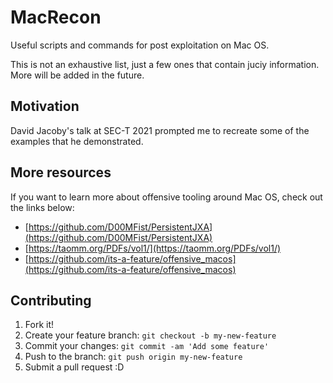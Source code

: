# MacRecon
Useful scripts and commands for post exploitation on Mac OS.

This is not an exhaustive list, just a few ones that contain juciy information. More will be added in the future.

## Motivation

David Jacoby's talk at SEC-T 2021 prompted me to recreate some of the examples that he demonstrated.

## More resources

If you want to learn more about offensive tooling around Mac OS, check out the links below:

- [https://github.com/D00MFist/PersistentJXA](https://github.com/D00MFist/PersistentJXA)
- [https://taomm.org/PDFs/vol1/](https://taomm.org/PDFs/vol1/)
- [https://github.com/its-a-feature/offensive_macos](https://github.com/its-a-feature/offensive_macos)

## Contributing
1. Fork it!
2. Create your feature branch: `git checkout -b my-new-feature`
3. Commit your changes: `git commit -am 'Add some feature'`
4. Push to the branch: `git push origin my-new-feature`
5. Submit a pull request :D
